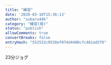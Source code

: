 ```yaml
---
title: "練習"
date: '2020-03-10T15:36:13'
author: "subaru44k"
category: "練習(弱)"
status: "publish"
allowComments: true
convertBreaks: false
entryHash: "552532c9538ef074d4400cfc461ad3f6"
---
```

23分ジョグ

